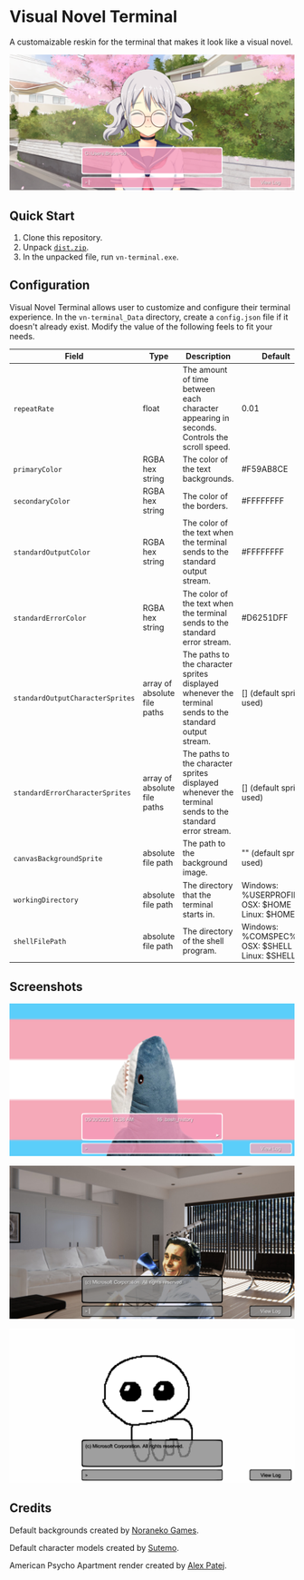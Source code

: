 # Visual Novel Terminal

A customaizable reskin for the terminal that makes it look like a visual novel.

![screenshot of Visual Novel Terminal](docs/screenshot.png)

## Quick Start

1. Clone this repository.
2. Unpack [`dist.zip`](/dist.zip).
3. In the unpacked file, run `vn-terminal.exe`.

## Configuration

Visual Novel Terminal allows user to customize and configure their terminal experience. In the `vn-terminal_Data` directory, create a `config.json` file if it doesn't already exist. Modify the value of the following feels to fit your needs.

| Field 	| Type 	| Description 	| Default 	|
|---	|---	|---	|---	|
| `repeatRate` 	| float 	| The amount of time between each character appearing in seconds. Controls the scroll speed.  	| 0.01 	|
| `primaryColor` 	| RGBA hex string 	| The color of the text backgrounds. 	| #F59AB8CE 	|
| `secondaryColor` 	| RGBA hex string 	| The color of the borders. 	| #FFFFFFFF 	|
| `standardOutputColor` 	| RGBA hex string 	| The color of the text when the terminal sends to the standard output stream. 	| #FFFFFFFF 	|
| `standardErrorColor` 	| RGBA hex string 	| The color of the text when the terminal sends to the standard error stream. 	| #D6251DFF 	|
| `standardOutputCharacterSprites` 	| array of absolute file paths 	| The paths to the character sprites displayed whenever the terminal sends to the standard output stream. 	| [] (default sprites used) 	|
| `standardErrorCharacterSprites` 	| array of absolute file paths 	| The paths to the character sprites displayed whenever the terminal sends to the standard error stream. 	| [] (default sprites used) 	|
| `canvasBackgroundSprite` 	| absolute file path 	| The path to the background image. 	| "" (default sprite used) 	|
| `workingDirectory` 	| absolute file path 	| The directory that the terminal starts in. 	| Windows: %USERPROFILE%<br>OSX: $HOME<br>Linux: $HOME 	|
| `shellFilePath` 	| absolute file path 	| The directory of the shell program. 	| Windows: %COMSPEC%<br>OSX: $SHELL<br>Linux: $SHELL 	|

## Screenshots

![screenshot of Visual Novel terminal with Blahaj and the Trans flag](docs/screenshot_blahaj.png)

![screenshot of Visual Novel terminal with Patrick Bateman from American Psycho in his apartment](docs/screenshot_american_psycho.png)

![screenshot of Visual Novel terminal with the tbh creature](docs/screenshot_yippee.png)


## Credits

Default backgrounds created by [Noraneko Games](https://noranekogames.itch.io/yumebackground).

Default character models created by [Sutemo](https://sutemo.itch.io/female-character).

American Psycho Apartment render created by [Alex Patej](https://www.artstation.com/artwork/w64NkO).
